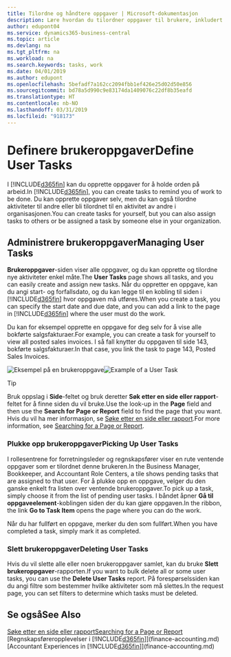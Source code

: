 ```yaml
---
title: Tilordne og håndtere oppgaver | Microsoft-dokumentasjon
description: Lære hvordan du tilordner oppgaver til brukere, inkludert din regnskapsfører i Business Central
author: edupont04
ms.service: dynamics365-business-central
ms.topic: article
ms.devlang: na
ms.tgt_pltfrm: na
ms.workload: na
ms.search.keywords: tasks, work
ms.date: 04/01/2019
ms.author: edupont
ms.openlocfilehash: 5befadf7a162cc2094fbb1ef426e25d02d50e856
ms.sourcegitcommit: bd78a5d990c9e83174da1409076c22df8b35eafd
ms.translationtype: HT
ms.contentlocale: nb-NO
ms.lasthandoff: 03/31/2019
ms.locfileid: "918173"
---
```

# <a name="define-user-tasks"></a><span data-ttu-id="2abc2-103">Definere brukeroppgaver</span><span class="sxs-lookup"><span data-stu-id="2abc2-103">Define User Tasks</span></span>
<span data-ttu-id="2abc2-104">I [!INCLUDE[d365fin](includes/d365fin_md.md)] kan du opprette oppgaver for å holde orden på arbeid.</span><span class="sxs-lookup"><span data-stu-id="2abc2-104">In [!INCLUDE[d365fin](includes/d365fin_md.md)], you can create tasks to remind you of work to be done.</span></span> <span data-ttu-id="2abc2-105">Du kan opprette oppgaver selv, men du kan også tilordne aktiviteter til andre eller bli tilordnet til en aktivitet av andre i organisasjonen.</span><span class="sxs-lookup"><span data-stu-id="2abc2-105">You can create tasks for yourself, but you can also assign tasks to others or be assigned a task by someone else in your organization.</span></span>  

## <a name="managing-user-tasks"></a><span data-ttu-id="2abc2-106">Administrere brukeroppgaver</span><span class="sxs-lookup"><span data-stu-id="2abc2-106">Managing User Tasks</span></span>
<span data-ttu-id="2abc2-107">**Brukeroppgaver**-siden viser alle oppgaver, og du kan opprette og tilordne nye aktiviteter enkel måte.</span><span class="sxs-lookup"><span data-stu-id="2abc2-107">The **User Tasks** page shows all tasks, and you can easily create and assign new tasks.</span></span> <span data-ttu-id="2abc2-108">Når du oppretter en oppgave, kan du angi start- og forfallsdato, og du kan legge til en kobling til siden i [!INCLUDE[d365fin](includes/d365fin_md.md)] hvor oppgaven må utføres.</span><span class="sxs-lookup"><span data-stu-id="2abc2-108">When you create a task, you can specify the start date and due date, and you can add a link to the page in [!INCLUDE[d365fin](includes/d365fin_md.md)] where the user must do the work.</span></span>  

<span data-ttu-id="2abc2-109">Du kan for eksempel opprette en oppgave for deg selv for å vise alle bokførte salgsfakturaer.</span><span class="sxs-lookup"><span data-stu-id="2abc2-109">For example, you can create a task for yourself to view all posted sales invoices.</span></span> <span data-ttu-id="2abc2-110">I så fall knytter du oppgaven til side 143, bokførte salgsfakturaer.</span><span class="sxs-lookup"><span data-stu-id="2abc2-110">In that case, you link the task to page 143, Posted Sales Invoices.</span></span>  

<span data-ttu-id="2abc2-111">![Eksempel på en brukeroppgave](media/across-user-tasks/sample-user-task.png "Eksempel på en brukeroppgave")</span><span class="sxs-lookup"><span data-stu-id="2abc2-111">![Example of a User Task](media/across-user-tasks/sample-user-task.png "Example of a user task")</span></span>

> [!TIP]  
>  <span data-ttu-id="2abc2-112">Bruk oppslag i **Side**-feltet og bruk deretter **Søk etter en side eller rapport**-feltet for å finne siden du vil bruke.</span><span class="sxs-lookup"><span data-stu-id="2abc2-112">Use the look-up in the **Page** field and then use the **Search for Page or Report** field to find the page that you want.</span></span> <span data-ttu-id="2abc2-113">Hvis du vil ha mer informasjon, se [Søke etter en side eller rapport](ui-search.md).</span><span class="sxs-lookup"><span data-stu-id="2abc2-113">For more information, see [Searching for a Page or Report](ui-search.md).</span></span>  

### <a name="picking-up-user-tasks"></a><span data-ttu-id="2abc2-114">Plukke opp brukeroppgaver</span><span class="sxs-lookup"><span data-stu-id="2abc2-114">Picking Up User Tasks</span></span>
<span data-ttu-id="2abc2-115">I rollesentrene for forretningsleder og regnskapsfører viser en rute ventende oppgaver som er tilordnet denne brukeren.</span><span class="sxs-lookup"><span data-stu-id="2abc2-115">In the Business Manager, Bookkeeper, and Accountant Role Centers, a tile shows pending tasks that are assigned to that user.</span></span> <span data-ttu-id="2abc2-116">For å plukke opp en oppgave, velger du den ganske enkelt fra listen over ventende brukeroppgaver.</span><span class="sxs-lookup"><span data-stu-id="2abc2-116">To pick up a task, simply choose it from the list of pending user tasks.</span></span> <span data-ttu-id="2abc2-117">I båndet åpner **Gå til oppgaveelement**-koblingen siden der du kan gjøre oppgaven.</span><span class="sxs-lookup"><span data-stu-id="2abc2-117">In the ribbon, the link **Go to Task Item** opens the page where you can do the work.</span></span>  

<span data-ttu-id="2abc2-118">Når du har fullført en oppgave, merker du den som fullført.</span><span class="sxs-lookup"><span data-stu-id="2abc2-118">When you have completed a task, simply mark it as completed.</span></span>  

### <a name="deleting-user-tasks"></a><span data-ttu-id="2abc2-119">Slett brukeroppgaver</span><span class="sxs-lookup"><span data-stu-id="2abc2-119">Deleting User Tasks</span></span>
<span data-ttu-id="2abc2-120">Hvis du vil slette alle eller noen brukeroppgaver samlet, kan du bruke **Slett brukeroppgaver**-rapporten.</span><span class="sxs-lookup"><span data-stu-id="2abc2-120">If you want to bulk delete all or some user tasks, you can use the **Delete User Tasks** report.</span></span> <span data-ttu-id="2abc2-121">På forespørselssiden kan du angi filtre som bestemmer hvilke aktiviteter som må slettes.</span><span class="sxs-lookup"><span data-stu-id="2abc2-121">In the request page, you can set filters to determine which tasks must be deleted.</span></span>  

## <a name="see-also"></a><span data-ttu-id="2abc2-122">Se også</span><span class="sxs-lookup"><span data-stu-id="2abc2-122">See Also</span></span>
[<span data-ttu-id="2abc2-123">Søke etter en side eller rapport</span><span class="sxs-lookup"><span data-stu-id="2abc2-123">Searching for a Page or Report</span></span>](ui-search.md)  
<span data-ttu-id="2abc2-124">[Regnskapsføreropplevelser i [!INCLUDE[d365fin](includes/d365fin_md.md)]](finance-accounting.md)</span><span class="sxs-lookup"><span data-stu-id="2abc2-124">[Accountant Experiences in [!INCLUDE[d365fin](includes/d365fin_md.md)]](finance-accounting.md)</span></span>  
